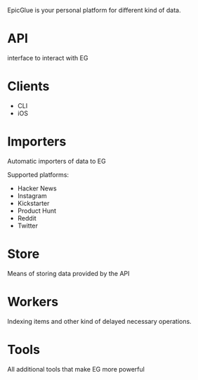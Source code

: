 EpicGlue is your personal platform for different kind of data.



API
==
interface to interact with EG


Clients
==
- CLI
- iOS

Importers
==
Automatic importers of data to EG

Supported platforms:
- Hacker News
- Instagram
- Kickstarter
- Product Hunt
- Reddit
- Twitter

Store
==
Means of storing data provided by the API

Workers
==
Indexing items and other kind of delayed necessary operations.


Tools
==
All additional tools that make EG more powerful